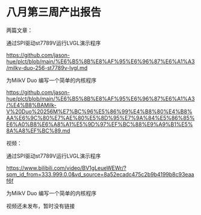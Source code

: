# 八月第三周产出报告

两篇文章：

通过SPI驱动st7789V运行LVGL演示程序

https://github.com/jason-hue/plct/blob/main/%E6%B5%8B%E8%AF%95%E6%96%87%E6%A1%A3/milkv-duo-256-st7789v-lvgl.md





为MilkV Duo 编写一个简单的内核程序

https://github.com/jason-hue/plct/blob/main/%E6%B5%8B%E8%AF%95%E6%96%87%E6%A1%A3/%E4%B8%BAMilk-V%20Duo%20256M%E7%BC%96%E5%86%99%E4%B8%80%E4%B8%AA%E6%9C%80%E7%AE%80%E5%8D%95%E7%9A%84%E5%86%85%E6%A0%B8%E6%A8%A1%E5%9D%97%EF%BC%88%E9%A9%B1%E5%8A%A8%EF%BC%89.md





视频：

通过SPI驱动st7789V运行LVGL演示程序

https://www.bilibili.com/video/BV1gLeueWEWr/?spm_id_from=333.999.0.0&vd_source=8a52ecadc475c2b9b4199b8c93eaaf6f



为MilkV Duo 编写一个简单的内核程序

视频还未发布，暂时没有链接